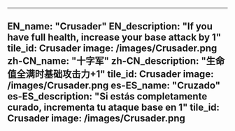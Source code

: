 ---

EN_name: "Crusader"
EN_description: "If you have full health, increase your base attack by 1"
tile_id: Crusader
image: /images/Crusader.png
zh-CN_name: "十字军"
zh-CN_description: "生命值全满时基础攻击力+1"
tile_id: Crusader
image: /images/Crusader.png
es-ES_name: "Cruzado"
es-ES_description: "Si estás completamente curado, incrementa tu ataque base en 1"
tile_id: Crusader
image: /images/Crusader.png
---